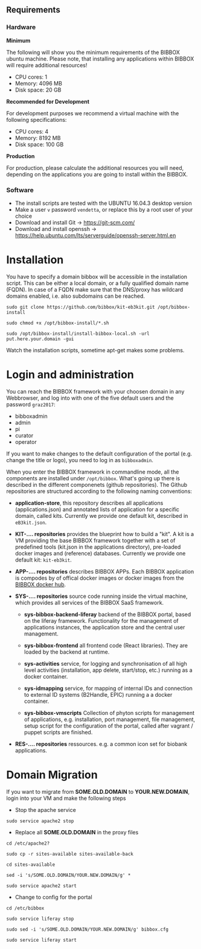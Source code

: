 ## Requirements

### Hardware

**Minimum**

The following will show you the minimum requirements of the BIBBOX ubuntu machine. Please note, that installing any applications within BIBBOX will require additional resources!

* CPU cores: 1
* Memory: 4096 MB
* Disk space: 20 GB

**Recommended for Development**

For development purposes we recommend a virtual machine with the following specifications:

* CPU cores: 4
* Memory: 8192 MB
* Disk space: 100 GB

**Production**

For production, please calculate the additional resources you will need, depending on the applications you are going to install within the BIBBOX.


### Software

* The install scripts are tested with the UBUNTU 16.04.3 desktop version
* Make a user `v` password `vendetta`, or replace this by a root user of your choice 
* Download and install Git -> <https://git-scm.com/>
* Download and install openssh -> <https://help.ubuntu.com/lts/serverguide/openssh-server.html.en>


# Installation

You have to specify a domain bibbox will be accessible in the installation script. This can be either a local domain, or a fully qualified domain name (FQDN). In case of a FQDN make sure that the DNS/proxy has wildcard domains enabled, i.e. also subdomains can be reached. 

`sudo git clone https://github.com/bibbox/kit-eb3kit.git /opt/bibbox-install`

`sudo chmod +x /opt/bibbox-install/*.sh`

`sudo /opt/bibbox-install/install-bibbox-local.sh -url put.here.your.domain -gui`

Watch the installation scripts, sometime apt-get makes some problems. 


# Login and administration

You can reach the BIBBOX framework with your choosen domain in any Webbrowser, and log into with one of the five default users and the password `graz2017`:

* bibboxadmin
* admin
* pi
* curator
* operator

If you want to make changes to the default configuration of the portal (e.g. change the title or logo), you need to log in as `bibboxadmin`.

When you enter the BIBBOX framework in commandline mode, all the components are installed under `/opt/bibbox`. What's going up there is described in the different componenets (github repositories). The Github repositories are structured according to the following naming conventions:

* **application-store**, this repository describes all applications (applications.json) and annotated lists of application for a 
    specific domain, called kits. Currently we provide one default kit, described in `eB3kit.json`. 

* **KIT-.... repositories** provides the blueprint how to build a "kit". A kit is a VM providing the base BIBBOX framework together with a set of predefined 
   tools (kit.json in the applications directory), pre-loaded docker images and (reference) databases.  Currently we provide one default kit: 
   `kit-eb3kit`.

* **APP-.... repositories** describes BIBBOX APPs. Each BIBBOX application is compodes by  of offical docker images or 
   docker images from the [BIBBOX docker hub](https://hub.docker.com/r/bibbox/). 

* **SYS-.... repositories**  source code running inside the virtual machine, which provides all services of the BIBBOX SaaS framework. 

    * **sys-bibbox-backend-liferay** backend of the BIBBOX portal, based on the liferay framework. Functionality for the management of 
     applications instances, the application store and the central user management. 
     
    * **sys-bibbox-frontend** all frontend code (React libraries). They are loaded by the backend at runtime. 
  
    * **sys-activities** service, for logging and synchronisation of all high level activities (installation, app delete, start/stop, etc.) 
          running as a docker container.  
          
    * **sys-idmapping**  service, for mapping of internal IDs and connection to external ID systems (B2Handle, EPIC) running a a docker container. 
  
    * **sys-bibbox-vmscripts** Collection of phyton scripts for management of applications, e.g. installation, port management, file management, setup script for the configuration of the portal, called after vagrant / puppet scripts are finished.
     
* **RES-.... repositories**  ressources. e.g. a common icon set for biobank applications. 



# Domain Migration

If you want to migrate from **SOME.OLD.DOMAIN** to **YOUR.NEW.DOMAIN**, login into your VM and make the following steps 

* Stop the apache service

`sudo service apache2 stop`

* Replace all **SOME.OLD.DOMAIN** in the proxy files

`cd /etc/apache2?`

`sudo cp -r sites-available sites-available-back`

`cd sites-available`

`sed -i 's/SOME.OLD.DOMAIN/YOUR.NEW.DOMAIN/g' *`

`sudo service apache2 start`

* Change to config for the portal

`cd /etc/bibbox`

`sudo service liferay stop`

`sudo sed -i 's/SOME.OLD.DOMAIN/YOUR.NEW.DOMAIN/g' bibbox.cfg`

`sudo service liferay start`
